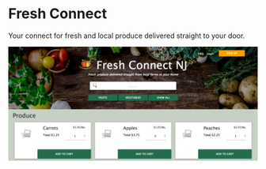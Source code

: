 # Fresh Connect
Your connect for fresh and local produce delivered straight to your door.

![Web Page Image](/public/img/freshconnect.png)


